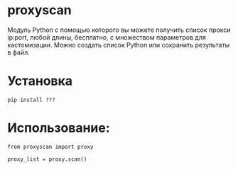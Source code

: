 # proxyscan
Модуль Python с помощью которого вы можете получить список прокси ip:port, любой длины, бесплатно, с множеством параметров для кастомизации.
Можно создать список Python или сохранить результаты в файл.

# Установка

```pip install ???```

# Использование:

```from proxyscan import proxy```

```proxy_list = proxy.scan()```
